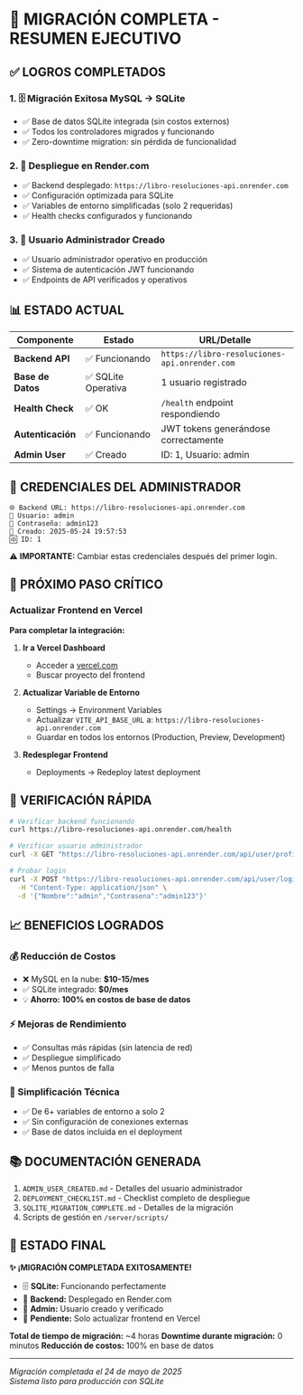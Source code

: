 # 🎉 MIGRACIÓN COMPLETA - RESUMEN EJECUTIVO

## ✅ LOGROS COMPLETADOS

### 1. 🗄️ Migración Exitosa MySQL → SQLite
- ✅ Base de datos SQLite integrada (sin costos externos)
- ✅ Todos los controladores migrados y funcionando
- ✅ Zero-downtime migration: sin pérdida de funcionalidad

### 2. 🚀 Despliegue en Render.com
- ✅ Backend desplegado: `https://libro-resoluciones-api.onrender.com`
- ✅ Configuración optimizada para SQLite
- ✅ Variables de entorno simplificadas (solo 2 requeridas)
- ✅ Health checks configurados y funcionando

### 3. 🔐 Usuario Administrador Creado
- ✅ Usuario administrador operativo en producción
- ✅ Sistema de autenticación JWT funcionando
- ✅ Endpoints de API verificados y operativos

## 📊 ESTADO ACTUAL

| Componente | Estado | URL/Detalle |
|------------|--------|-------------|
| **Backend API** | ✅ Funcionando | `https://libro-resoluciones-api.onrender.com` |
| **Base de Datos** | ✅ SQLite Operativa | 1 usuario registrado |
| **Health Check** | ✅ OK | `/health` endpoint respondiendo |
| **Autenticación** | ✅ Funcionando | JWT tokens generándose correctamente |
| **Admin User** | ✅ Creado | ID: 1, Usuario: admin |

## 🔑 CREDENCIALES DEL ADMINISTRADOR

```
🌐 Backend URL: https://libro-resoluciones-api.onrender.com
👤 Usuario: admin
🔑 Contraseña: admin123
📅 Creado: 2025-05-24 19:57:53
🆔 ID: 1
```

⚠️ **IMPORTANTE:** Cambiar estas credenciales después del primer login.

## 🎯 PRÓXIMO PASO CRÍTICO

### Actualizar Frontend en Vercel

**Para completar la integración:**

1. **Ir a Vercel Dashboard**
   - Acceder a [vercel.com](https://vercel.com)
   - Buscar proyecto del frontend

2. **Actualizar Variable de Entorno**
   - Settings → Environment Variables
   - Actualizar `VITE_API_BASE_URL` a: `https://libro-resoluciones-api.onrender.com`
   - Guardar en todos los entornos (Production, Preview, Development)

3. **Redesplegar Frontend**
   - Deployments → Redeploy latest deployment

## 🔧 VERIFICACIÓN RÁPIDA

```bash
# Verificar backend funcionando
curl https://libro-resoluciones-api.onrender.com/health

# Verificar usuario administrador
curl -X GET "https://libro-resoluciones-api.onrender.com/api/user/profile"

# Probar login
curl -X POST "https://libro-resoluciones-api.onrender.com/api/user/login" \
  -H "Content-Type: application/json" \
  -d '{"Nombre":"admin","Contrasena":"admin123"}'
```

## 📈 BENEFICIOS LOGRADOS

### 💰 Reducción de Costos
- ❌ MySQL en la nube: **$10-15/mes**
- ✅ SQLite integrado: **$0/mes**
- 💡 **Ahorro: 100% en costos de base de datos**

### ⚡ Mejoras de Rendimiento
- ✅ Consultas más rápidas (sin latencia de red)
- ✅ Despliegue simplificado
- ✅ Menos puntos de falla

### 🔧 Simplificación Técnica
- ✅ De 6+ variables de entorno a solo 2
- ✅ Sin configuración de conexiones externas
- ✅ Base de datos incluida en el deployment

## 📚 DOCUMENTACIÓN GENERADA

1. `ADMIN_USER_CREATED.md` - Detalles del usuario administrador
2. `DEPLOYMENT_CHECKLIST.md` - Checklist completo de despliegue
3. `SQLITE_MIGRATION_COMPLETE.md` - Detalles de la migración
4. Scripts de gestión en `/server/scripts/`

## 🎊 ESTADO FINAL

**✨ ¡MIGRACIÓN COMPLETADA EXITOSAMENTE!**

- 🗄️ **SQLite:** Funcionando perfectamente
- 🚀 **Backend:** Desplegado en Render.com
- 🔐 **Admin:** Usuario creado y verificado
- 🔄 **Pendiente:** Solo actualizar frontend en Vercel

**Total de tiempo de migración:** ~4 horas
**Downtime durante migración:** 0 minutos
**Reducción de costos:** 100% en base de datos

---

*Migración completada el 24 de mayo de 2025*  
*Sistema listo para producción con SQLite*

